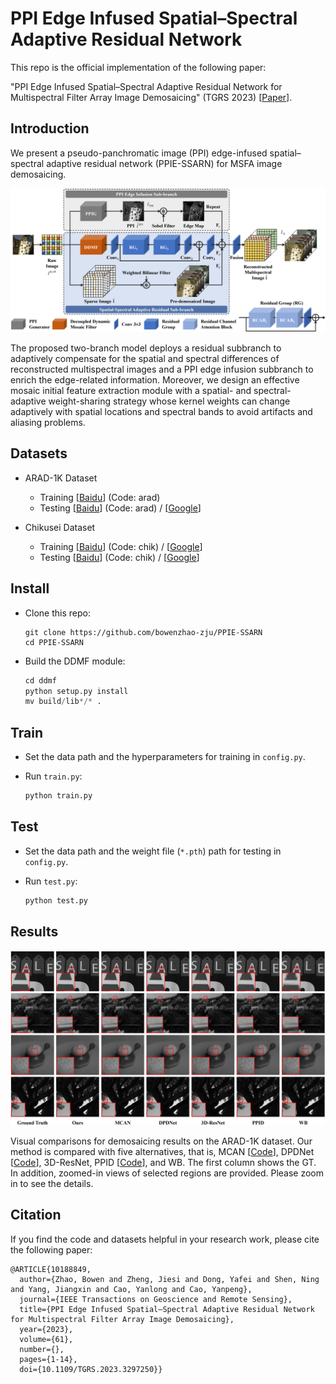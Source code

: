 # PPI Edge Infused Spatial–Spectral Adaptive Residual Network

This repo is the official implementation of the following paper:

"PPI Edge Infused Spatial–Spectral Adaptive Residual Network for Multispectral Filter Array Image Demosaicing" (TGRS 2023) [[Paper](https://ieeexplore.ieee.org/abstract/document/10188849)].

## Introduction

We present a pseudo-panchromatic image (PPI) edge-infused spatial–spectral adaptive residual network (PPIE-SSARN) for MSFA image demosaicing. 

![network architecture](./figure/network_architecture.png)

The proposed two-branch model deploys a residual subbranch to adaptively compensate for the spatial and spectral differences of reconstructed multispectral images and a PPI edge infusion subbranch to enrich the edge-related information. Moreover, we design an effective mosaic initial feature extraction module with a spatial- and spectral-adaptive weight-sharing strategy whose kernel weights can change adaptively with spatial locations and spectral bands to avoid artifacts and aliasing problems.

## Datasets

- ARAD-1K Dataset
  - Training [[Baidu]()] (Code: arad)
  - Testing  [[Baidu](https://pan.baidu.com/s/1u7theJAXvZ-zMcNgFRh1yA)] (Code: arad) / [[Google](https://drive.google.com/file/d/1lj87dO2g1zdKBnlBKNPFiEaeDwhZq_Zv/view?usp=drive_link)]

- Chikusei Dataset
  - Training [[Baidu](https://pan.baidu.com/s/1o7mQrzij1nJj4Ad3qYHR5w)] (Code: chik) / [[Google](https://drive.google.com/file/d/1HKiY9Zvl6uYvDNM0WxGEAPercTpxEgOv/view?usp=drive_link)]
  - Testing  [[Baidu](https://pan.baidu.com/s/1qAv0gQI0AP2ukYSsfF2IxQ)] (Code: chik) / [[Google](https://drive.google.com/file/d/1A_lp1k_IpZRDC6s2kyjIOWzbn_JAiaF-/view?usp=drive_link)]

## Install

- Clone this repo:

  ```
  git clone https://github.com/bowenzhao-zju/PPIE-SSARN
  cd PPIE-SSARN
  ```

- Build the DDMF module:

  ```python
  cd ddmf
  python setup.py install
  mv build/lib*/* .
  ```

## Train

- Set the data path and the hyperparameters for training in `config.py`.

- Run `train.py`:

  ```python
  python train.py
  ```

## Test

- Set the data path and the weight file (`*.pth`) path for testing in `config.py`.

- Run `test.py`:

  ```python
  python test.py
  ```

## Results

![results](./figure/results.png)

Visual comparisons for demosaicing results on the ARAD-1K dataset. Our method is compared with five alternatives, that is, MCAN [[Code](https://github.com/polwork/Mosaic-Convolution-Attention-Network-for-Demosaicing-Multispectral-Filter-Array-Images)], DPDNet [[Code](https://github.com/liushumin/DDM-Net)], 3D-ResNet, PPID [[Code](https://ieeexplore.ieee.org/ielx7/6745852/8098624/7893771/tci-mihoubi-2691553-mm.zip?arnumber=7893771)], and WB. The first column shows the GT. In addition, zoomed-in views of selected regions are provided. Please zoom in to see the details.

## Citation

If you find the code and datasets helpful in your research work, please cite the following paper:

```
@ARTICLE{10188849,
  author={Zhao, Bowen and Zheng, Jiesi and Dong, Yafei and Shen, Ning and Yang, Jiangxin and Cao, Yanlong and Cao, Yanpeng},
  journal={IEEE Transactions on Geoscience and Remote Sensing}, 
  title={PPI Edge Infused Spatial–Spectral Adaptive Residual Network for Multispectral Filter Array Image Demosaicing}, 
  year={2023},
  volume={61},
  number={},
  pages={1-14},
  doi={10.1109/TGRS.2023.3297250}}
```
